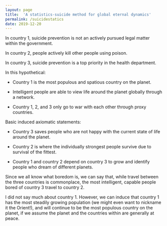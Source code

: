 ```yaml
---
layout: page
title:  'A statistics-suicide method for global eternal dynamics'
permalink: /suicidestatics
date: 2019-12-20
---
```


In country 1, suicide prevention is not an actively pursued legal matter within the government.

In country 2, people actively kill other people using poison.

In country 3, suicide prevention is a top priority in the health department.


In this hypothetical: 

* Country 1 is the most populous and spatious country on the planet.

* Intelligent people are able to view life around the planet globally through a network.

* Country 1, 2, and 3 only go to war with each other through proxy countries.


Basic induced axiomatic statements:

* Country 3 saves people who are not happy with the current state of life around the planet.

* Country 2 is where the individually strongest people survive due to survival of the fittest.

* Country 1 and country 2 depend on country 3 to grow and identify people who dream of different planets.


Since we all know what boredom is, we can say that, while travel between the three countries is commonplace, the most intelligent, capable people bored of country 3 travel to country 2. 

I did not say much about country 1. However, we can induce that country 1 has the most steadily growing population (we might even want to nickname it the Orient!), and will continue to be the most populous country on the planet, if we assume the planet and the countries within are generally at peace.